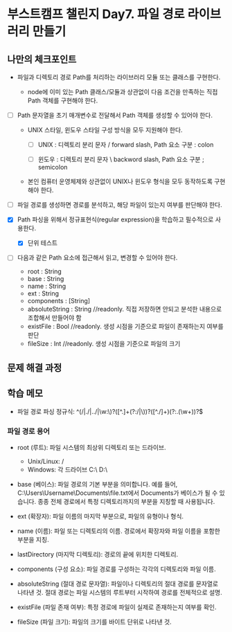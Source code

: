 # 부스트캠프 챌린지 Day7. 파일 경로 라이브러리 만들기

## 나만의 체크포인트

-   파일과 디렉토리 경로 Path를 처리하는 라이브러리 모듈 또는 클래스를 구현한다.

    -   node에 이미 있는 Path 클래스/모듈과 상관없이 다음 조건을 만족하는 직접 Path 객체를 구현해야 한다.

-   [ ] Path 문자열을 초기 매개변수로 전달해서 Path 객체를 생성할 수 있어야 한다.

    -   UNIX 스타일, 윈도우 스타일 구성 방식을 모두 지원해야 한다.

        -   [ ] UNIX : 디렉토리 분리 문자 / forward slash, Path 요소 구분 : colon

        -   [ ] 윈도우 : 디렉토리 분리 문자 \ backword slash, Path 요소 구분 ; semicolon

    -   본인 컴퓨터 운영체제와 상관없이 UNIX나 윈도우 형식을 모두 동작하도록 구현해야 한다.

-   [ ] 파일 경로를 생성하면 경로를 분석하고, 해당 파일이 있는지 여부를 판단해야 한다.
-   [x] Path 파싱을 위해서 정규표현식(regular expression)을 학습하고 필수적으로 사용한다.
    -   [x] 단위 테스트
-   [ ] 다음과 같은 Path 요소에 접근해서 읽고, 변경할 수 있어야 한다.
    -   root : String
    -   base : String
    -   name : String
    -   ext : String
    -   components : [String]
    -   absoluteString : String //readonly. 직접 저장하면 안되고 분석한 내용으로 조합해서 만들어야 함
    -   existFile : Bool //readonly. 생성 시점을 기준으로 파일이 존재하는지 여부를 판단
    -   fileSize : Int //readonly. 생성 시점을 기준으로 파일의 크기

## 문제 해결 과정

## 학습 메모

-   파일 경로 파싱 정규식: ^(\/|\.\/|\.\.\/|\w:\\)?([^.]+(?:\/|\\))?([^./]+)(?:\.(\w+))?$

### 파일 경로 용어

-   root (루트): 파일 시스템의 최상위 디렉토리 또는 드라이브.

    -   Unix/Linux: /
    -   Windows: 각 드라이브 C:\ D:\

-   base (베이스): 파일 경로의 기본 부분을 의미합니다. 예를 들어, C:\Users\Username\Documents\file.txt에서 Documents가 베이스가 될 수 있습니다. 종종 전체 경로에서 특정 디렉토리까지의 부분을 지칭할 때 사용됩니다.

-   ext (확장자): 파일 이름의 마지막 부분으로, 파일의 유형이나 형식.

-   name (이름): 파일 또는 디렉토리의 이름. 경로에서 확장자와 파일 이름을 포함한 부분을 지칭.

-   lastDirectory (마지막 디렉토리): 경로의 끝에 위치한 디렉토리.

-   components (구성 요소): 파일 경로를 구성하는 각각의 디렉토리와 파일 이름.

-   absoluteString (절대 경로 문자열): 파일이나 디렉토리의 절대 경로를 문자열로 나타낸 것. 절대 경로는 파일 시스템의 루트부터 시작하여 경로를 전체적으로 설명.

-   existFile (파일 존재 여부): 특정 경로에 파일이 실제로 존재하는지 여부를 확인.

-   fileSize (파일 크기): 파일의 크기를 바이트 단위로 나타낸 것.
